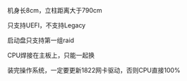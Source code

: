 机身长8cm，立柱距离大于790cm

只支持UEFI，不支持Legacy

启动盘只支持第一组raid

CPU焊接在主板上，只能一起换

装完操作系统，一定要更新1822网卡驱动，否则CPU直接100%

